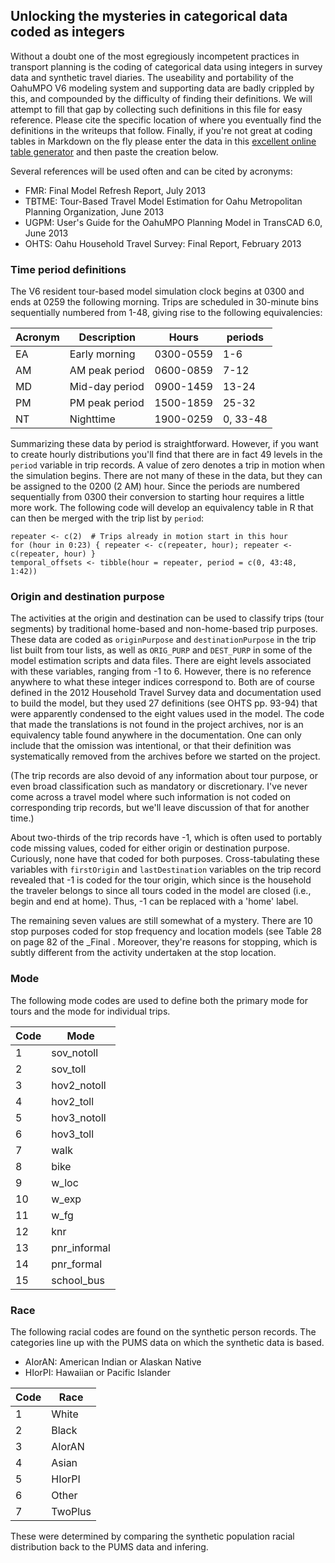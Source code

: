 ## Unlocking the mysteries in categorical data coded as integers

Without a doubt one of the most egregiously incompetent practices in transport
planning is the coding of categorical data using integers in survey data and
synthetic travel diaries. The useability and portability of the OahuMPO V6
modeling system and supporting data are badly crippled by this, and compounded
by the difficulty of finding their definitions. We will attempt to fill that gap
by collecting such definitions in this file for easy reference. Please cite the
specific location of where you eventually find the definitions in the writeups
that follow. Finally, if you're not great at coding tables in Markdown on the
fly please enter the data in this [excellent online table
generator](https://www.tablesgenerator.com/markdown_tables) and then paste the
creation below.

Several references will be used often and can be cited by acronyms:

+ FMR: Final Model Refresh Report, July 2013
+ TBTME: Tour-Based Travel Model Estimation for Oahu Metropolitan Planning Organization, June 2013
+ UGPM: User's Guide for the OahuMPO Planning Model in TransCAD 6.0, June 2013
+ OHTS: Oahu Household Travel Survey: Final Report, February 2013

### Time period definitions

The V6 resident tour-based model simulation clock begins at 0300 and ends at
0259 the following morning. Trips are scheduled in 30-minute bins sequentially
numbered from 1-48, giving rise to the following equivalencies:

| Acronym | Description    | Hours     | periods  |
|---------|----------------|-----------|----------|
| EA      | Early morning  | 0300-0559 | 1-6      |
| AM      | AM peak period | 0600-0859 | 7-12     |
| MD      | Mid-day period | 0900-1459 | 13-24    |
| PM      | PM peak period | 1500-1859 | 25-32    |
| NT      | Nighttime      | 1900-0259 | 0, 33-48 |

Summarizing these data by period is straightforward. However, if you want to
create hourly distributions you'll find that there are in fact 49 levels in the
`period` variable in trip records. A value of zero denotes a trip in motion when
the simulation begins. There are not many of these in the data, but they can be
assigned to the 0200 (2 AM) hour. Since the periods are numbered sequentially
from 0300 their conversion to starting hour requires a little more work. The
following code will develop an equivalency table in R that can then be merged
with the trip list by `period`:

```{r}
repeater <- c(2)  # Trips already in motion start in this hour
for (hour in 0:23) { repeater <- c(repeater, hour); repeater <- c(repeater, hour) }
temporal_offsets <- tibble(hour = repeater, period = c(0, 43:48, 1:42))
```

### Origin and destination purpose

The activities at the origin and destination can be used to classify trips (tour
segments) by traditional home-based and non-home-based trip purposes. These data
are coded as `originPurpose` and `destinationPurpose` in the trip list built
from tour lists, as well as `ORIG_PURP` and `DEST_PURP` in some of the model
estimation scripts and data files. There are eight levels associated with these
variables, ranging from -1 to 6. However, there is no reference anywhere to what
these integer indices correspond to. Both are of course defined in the 2012
Household Travel Survey data and documentation used to build the model, but they
used 27 definitions (see OHTS pp. 93-94) that were apparently condensed to the
eight values used in the model. The code that made the translations is not found
in the project archives, nor is an equivalency table found anywhere in the
documentation. One can only include that the omission was intentional, or that
their definition was systematically removed from the archives before we started
on the project.

(The trip records are also devoid of any information about tour purpose, or even
broad classification such as mandatory or discretionary. I've never come across
a travel model where such information is not coded on corresponding trip
records, but we'll leave discussion of that for another time.)

About two-thirds of the trip records have -1, which is often used to portably
code missing values, coded for either origin or destination purpose. Curiously,
none have that coded for both purposes. Cross-tabulating these variables with
`firstOrigin` and `lastDestination` variables on the trip record revealed that
-1 is coded for the tour origin, which since is the household the traveler
belongs to since all tours coded in the model are closed (i.e., begin and end at
home). Thus, -1 can be replaced with a 'home' label.

The remaining seven values are still somewhat of a mystery. There are 10 stop
purposes coded for stop frequency and location models (see Table 28 on page 82
of the _Final . Moreover, they're reasons for stopping, which is subtly
different from the activity undertaken at the stop location.

### Mode

The following mode codes are used to define both the primary mode for tours and
the mode for individual trips.

| Code | Mode         |
|------|--------------|
| 1    | sov_notoll   |
| 2    | sov_toll     |
| 3    | hov2_notoll  |
| 4    | hov2_toll    |
| 5    | hov3_notoll  |
| 6    | hov3_toll    |
| 7    | walk         |
| 8    | bike         |
| 9    | w_loc        |
| 10   | w_exp        |
| 11   | w_fg         |
| 12   | knr          |
| 13   | pnr_informal |
| 14   | pnr_formal   |
| 15   | school_bus   |

### Race

The following racial codes are found on the synthetic person records. The
categories line up with the PUMS data on which the synthetic data is based.

  * AIorAN: American Indian or Alaskan Native
  * HIorPI: Hawaiian or Pacific Islander

| Code | Race    |
|------|---------|
| 1    | White   |
| 2    | Black   |
| 3    | AIorAN  |
| 4    | Asian   |
| 5    | HIorPI  |
| 6    | Other   |
| 7    | TwoPlus |

These were determined by comparing the synthetic population racial distribution
back to the PUMS data and infering.